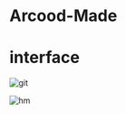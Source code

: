 # Arcood-Made






# interface 
![git](https://github.com/user-attachments/assets/d98f4e2e-4f7c-46e6-9c16-0782b38b88ff)

![hm](https://github.com/user-attachments/assets/2e60cc51-7b0e-40aa-a117-361db233c049)
